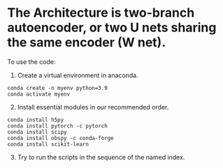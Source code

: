 # The Architecture is two-branch autoencoder, or two U nets sharing the same encoder (W net).

To use the code: 
1) Create a virtual environment in anaconda.
```
conda create -n myenv python=3.9
conda activate myenv
```
2) Install essential modules in our recommended order.
```
conda install h5py
conda install pytorch -c pytorch
conda install scipy
conda install obspy -c conda-forge
conda install scikit-learn
```
3) Try to run the scripts in the sequence of the named index.
